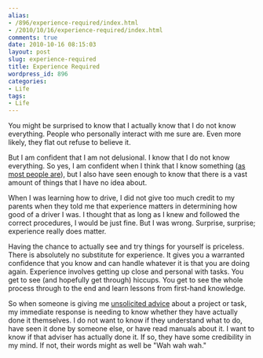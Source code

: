 ```yaml
---
alias:
- /896/experience-required/index.html
- /2010/10/16/experience-required/index.html
comments: true
date: 2010-10-16 08:15:03
layout: post
slug: experience-required
title: Experience Required
wordpress_id: 896
categories:
- Life
tags:
- Life
---
```


You might be surprised to know that I actually know that I do not know everything.  People who personally interact with me sure are.  Even more likely, they flat out refuse to believe it.

But I am confident that I am not delusional.  I know that I do not know everything.  So yes, I am confident when I think that I know something ([as most people are](http://www.goingthewongway.com/5/algorithm-for-your-life/)), but I also have seen enough to know that there is a vast amount of things that I have no idea about.

When I was learning how to drive, I did not give too much credit to my parents when they told me that experience matters in determining how good of a driver I was.  I thought that as long as I knew and followed the correct procedures, I would be just fine.  But I was wrong.  Surprise, surprise; experience really does matter.

Having the chance to actually see and try things for yourself is priceless.  There is absolutely no substitute for experience.  It gives you a warranted confidence that you know and can handle whatever it is that you are doing again.  Experience involves getting up close and personal with tasks.  You get to see (and hopefully get through) hiccups.  You get to see the whole process through to the end and learn lessons from first-hand knowledge.

So when someone is giving me [unsolicited advice](http://www.goingthewongway.com/781/unsolicited-advice/) about a project or task, my immediate response is needing to know whether they have actually done it themselves.  I do not want to know if they understand what to do, have seen it done by someone else, or have read manuals about it.  I want to know if that adviser has actually done it.  If so, they have some credibility in my mind.  If not, their words might as well be "Wah wah wah."

